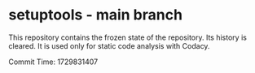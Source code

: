# setuptools - main branch

This repository contains the frozen state of the repository.
Its history is cleared. It is used only for static code
analysis with Codacy.

Commit Time: 1729831407